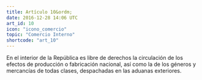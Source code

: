 ```yaml
---
title: Artículo 10&ordm;
date: 2016-12-28 14:06 UTC
art_id: 10
icon: "icono_comercio"
topic: "Comercio Interno"
shortcode: "art_10"
---
```


En el interior de la República es libre de derechos la circulación de los efectos de producción o fabricación nacional, así como la de los géneros y mercancías de todas clases, despachadas en las aduanas exteriores.

